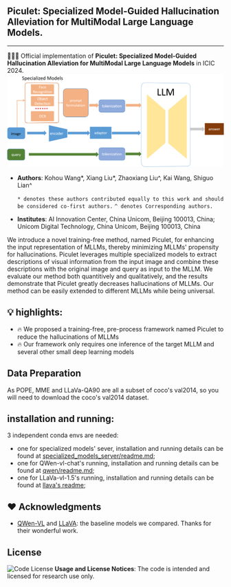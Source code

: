 


## Piculet: Specialized Model-Guided Hallucination Alleviation for MultiModal Large Language Models.  
---
🚀🚀🚀 Official implementation of **Piculet: Specialized Model-Guided Hallucination Alleviation for MultiModal Large Language Models** in ICIC 2024.
![flowchart-piculet.png](flowchart-piculet.png)

- **Authors**: Kohou Wang*, Xiang Liu*, Zhaoxiang Liu^, Kai Wang, Shiguo Lian\^


  `* denotes these authors contributed equally to this work and should be considered co-first authors.`
  `^ denotes Corresponding authors.`

- **Institutes**: AI Innovation Center, China Unicom, Beijing 100013, China; Unicom Digital Technology, China Unicom, Beijing 100013, China

We introduce a novel training-free method, named Piculet, for enhancing the input representation of MLLMs, thereby minimizing MLLMs' propensity for hallucinations. Piculet leverages multiple specialized models to extract descriptions of visual information from the input image and combine these descriptions with the original image and query as input to the MLLM. We evaluate our method both quantitively and qualitatively, and the results demonstrate that Piculet greatly decreases hallucinations of MLLMs. Our method can be easily extended to different MLLMs while being universal.

## 💡 highlights: 
- 🔥 We proposed a training-free, pre-process framework named Piculet to reduce the hallucinations of MLLMs
- 🔥 Our framework only requires one inference of the target MLLM and several other small deep learning models

## Data Preparation

As POPE, MME and LLaVa-QA90 are all a subset of coco's val2014, so you will need to download the coco's val2014 dataset.


## installation and running:
3 independent conda envs are needed:
- one for specialized models' sever, 
  installation and running details can be found at [specialized_models_server/readme.md](specialized_models_server/readme.md);
- one for QWen-vl-chat's running, installation and running details can be found at [qwen/readme.md](qwen/README.md);
- one for LLaVa-vl-1.5's running, installation and running details can be found at [llava's readme](llava/README.md);
  



## ❤️ Acknowledgments
- [QWen-VL](https://github.com/QwenLM/Qwen-VL) and [LLaVA](https://github.com/haotian-liu/LLaVA): the baseline models we compared. Thanks for their wonderful work.


## License
![Code License](https://img.shields.io/badge/Code%20License-Apache_2.0-green.svg) **Usage and License Notices**: The code is intended and licensed for research use only. 